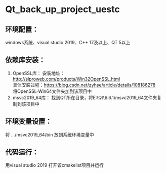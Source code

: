 # Qt_back_up_project_uestc
## 环境配置：
windows系统、visual studio 2019、C++ 17及以上、QT 5以上
## 依赖库安装：
1. OpenSSL库：
安装地址：http://slproweb.com/products/Win32OpenSSL.html  
具体安装过程：https://blog.csdn.net/zyhse/article/details/108186278  
将OpenSSL-Win64文件夹加到该项目中
3. msvc2019_64库：
找到QT所在目录，将E:\Qt\6.6.1\msvc2019_64文件夹复制到该项目中
## 环境变量设置：
将 .../msvc2019_64/bin 放到系统环境变量中
## 代码运行：
用visual studio 2019 打开该cmakelist项目并运行
